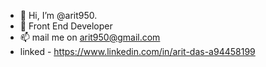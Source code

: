 - 👋 Hi, I’m @arit950.
- 🌱 Front End Developer 
- 📫 mail me on arit950@gmail.com
- linked - https://www.linkedin.com/in/arit-das-a94458199

<!---
arit950/arit950 is a ✨ special ✨ repository because its `README.md` (this file) appears on your GitHub profile.
You can click the Preview link to take a look at your changes.
--->
